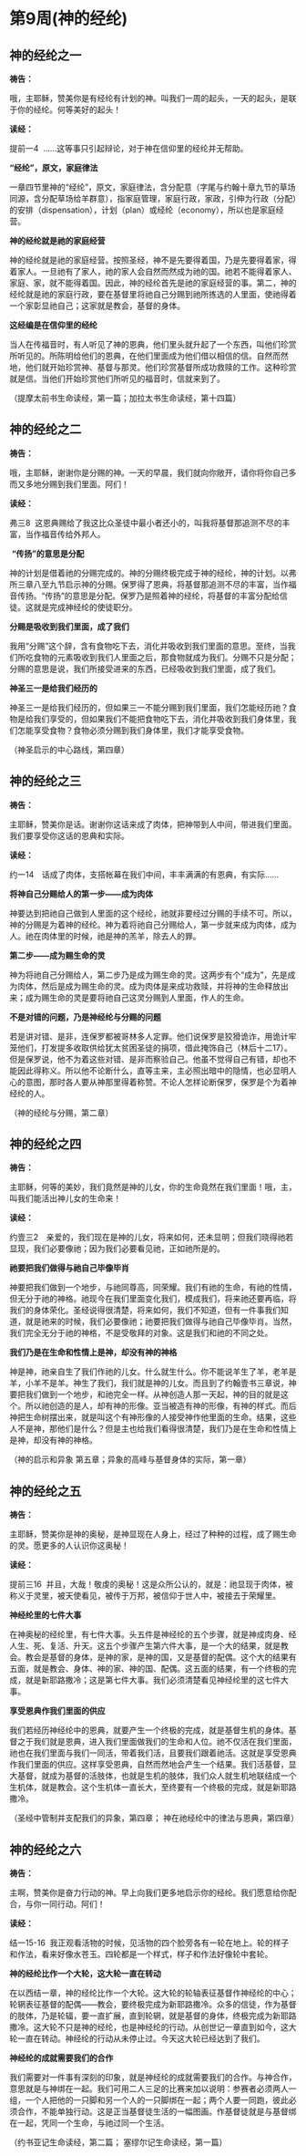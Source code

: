 # 第9周(神的经纶)
## 神的经纶之一
**祷告：**

哦，主耶稣，赞美你是有经纶有计划的神。叫我们一周的起头，一天的起头，是联于你的经纶。何等美好的起头！

**读经：**

提前一4  ……这等事只引起辩论，对于神在信仰里的经纶并无帮助。

**“经纶”，原文，家庭律法**

一章四节里神的“经纶”，原文，家庭律法，含分配意（字尾与约翰十章九节的草场同源，含分配草场给羊群意），指家庭管理，家庭行政，家政，引伸为行政（分配）的安排（dispensation），计划（plan）或经纶（economy），所以也是家庭经营。

**神的经纶就是祂的家庭经营**

神的经纶就是祂的家庭经营。按照圣经，神不是先要得着国，乃是先要得着家，得着家人。一旦祂有了家人，祂的家人会自然而然成为祂的国。祂若不能得着家人、家庭、家，就不能得着国。因此，神的经纶首先是祂的家庭经营的事。第二，神的经纶就是祂的家庭行政，要在基督里将祂自己分赐到祂所拣选的人里面，使祂得着一个家彰显祂自己；这家就是教会，基督的身体。

**这经编是在信仰里的经纶**

当人在传福音时，有人听见了神的恩典，他们里头就升起了一个东西，叫他们珍赏所听见的。所陈明给他们的恩典，在他们里面成为他们借以相信的信。自然而然地，他们就开始珍赏神、基督与那灵。他们珍赏基督所成功救赎的工作。这种珍赏就是信。当他们开始珍赏他们所听见的福音时，信就来到了。

（提摩太前书生命读经，第一篇；加拉太书生命读经，第十四篇）


## 神的经纶之二
**祷告：**

哦，主耶稣，谢谢你是分赐的神。一天的早晨，我们就向你敞开，请你将你自己多而又多地分赐到我们里面。阿们！

**读经：**

弗三8  这恩典赐给了我这比众圣徒中最小者还小的，叫我将基督那追测不尽的丰富，当作福音传给外邦人。

 **“传扬”的意思是分配**

神的计划是借着祂的分赐完成的。神的分赐终极完成于神的经纶，神的计划。以弗所三章八至九节启示神的分赐。保罗得了恩典，将基督那追测不尽的丰富，当作福音传扬。“传扬”的意思是分配。保罗乃是照着神的经纶，将基督的丰富分配给信徒。这就是完成神经纶的使徒职分。

**分赐是吸收到我们里面，成了我们**

我用“分赐”这个辞，含有食物吃下去，消化并吸收到我们里面的意思。至终，当我们所吃食物的元素吸收到我们人里面之后，那食物就成为我们。分赐不只是分配；分赐的意思是说，我们所接受进来的东西，已经吸收到我们里面，成了我们。

**神圣三一是给我们经历的**

神圣三一是给我们经历的，但如果三一不能分赐到我们里面，我们怎能经历祂？食物是给我们享受的，但如果我们不能把食物吃下去，消化并吸收到我们身体里，我们怎能享受食物？食物必须分赐到我们身体里，我们才能享受食物。

（神圣启示的中心路线，第四章）


## 神的经纶之三
**祷告：**

主耶稣，赞美你是话。谢谢你这话来成了肉体，把神带到人中间，带进我们里面。我们要享受你这话的恩典和实际。

**读经：**

约一14　话成了肉体，支搭帐幕在我们中间，丰丰满满的有恩典，有实际……

**将神自己分赐给人的第一步——成为肉体**

神要达到把祂自己做到人里面的这个经纶，祂就非要经过分赐的手续不可。所以，神的分赐是为着神的经纶。神为着将祂自己分赐给人，第一步就来成为肉体，成为人。祂在肉体里的时候，祂是神的羔羊，除去人的罪。

**第二步——成为赐生命的灵**

神为将祂自己分赐给人，第二步乃是成为赐生命的灵。这两步有个“成为”，先是成为肉体，然后是成为赐生命的灵。成为肉体是来成功救赎，并将神的生命释放出来；成为赐生命的灵是要将祂自己这灵分赐到人里面，作人的生命。

**不是对错的问题，乃是神经纶与分赐的问题**

若是讲对错、是非，连保罗都被哥林多人定罪。他们说保罗是狡猾诡诈，用诡计牢笼他们，打发提多收取供给犹太贫困圣徒的捐项，借此掩饰自己（林后十二17）。但是保罗说，他不为着这些对错、是非而察验自己。他虽不觉得自己有错，却也不能因此得称义。所以他不论断什么，直等主来，主必照出暗中的隐情，也必显明人心的意图，那时各人要从神那里得着称赞。不论人怎样论断保罗，保罗是个为着神经纶的人。

（神的经纶与分赐，第二章）


## 神的经纶之四
**祷告：**

主耶稣，何等的美妙，我们竟然是神的儿女，你的生命竟然在我们里面！哦，主，叫我们能活出神儿女的生命来！

**读经：**

约壹三2　亲爱的，我们现在是神的儿女，将来如何，还未显明；但我们晓得祂若显现，我们必要像祂；因为我们必要看见祂，正如祂所是的。

**祂要把我们做得与祂自己毕像毕肖**

神要把我们做到一个地步，与祂同尊高，同荣耀。我们有祂的生命，有祂的性情，但无分于祂的神格。祂现今在我们里面变化我们，模成我们，将来祂还要再临，将我们的身体荣化。圣经说得很清楚，将来如何，我们不知道，但有一件事我们知道，就是祂来的时候，我们必要像祂；祂要把我们做得与祂自己毕像毕肖。当然，我们完全无分于祂的神格，不是受敬拜的对象。这是我们和祂的不同之处。

**我们乃是在生命和性情上是神，却没有神的神格**

神是神，祂亲自生了我们作祂的儿女。什么就生什么。你不能说羊生了羊，老羊是羊，小羊不是羊。神生了我们，我们就是神的儿女。而且到了约翰壹书三章说，神要把我们做到一个地步，和祂完全一样。从神创造人那一天起，神的目的就是这个。所以祂创造的是人，却有神的形像。亚当被造有神的形像，有神的样式。而后神把生命树摆出来，就是叫这个有神形像的人接受神作他里面的生命。结果，这些人不是神，那他们是什么？但是主也给我们看得很清楚，我们乃是在生命和性情上是神，却没有神的神格。

（神的启示和异象 第五章；异象的高峰与基督身体的实际，第一章）


## 神的经纶之五
**祷告：**

主耶稣，赞美你是神的奥秘，是神显现在人身上，经过了种种的过程，成了赐生命的灵。愿更多的人认识你这奥秘！

**读经：**

提前三16  并且，大哉！敬虔的奥秘！这是众所公认的，就是：祂显现于肉体，被称义于灵里，被天使看见，被传于万邦，被信仰于世人中，被接去于荣耀里。

**神经纶里的七件大事**

在神奥秘的经纶里，有七件大事。头五件是神经纶的五个步骤，就是神成肉身、经人生、死、复活、升天。这五个步骤产生第六件大事，是一个大的结果，就是教会。教会是基督的身体，是神的家，是神的国，又是基督的配偶。这个大的结果有五面，就是教会、身体、神的家、神的国、配偶。这五面的结果，有一个终极的完成，就是新耶路撒冷；这是第七件大事。我们必须清楚看见神经纶里的这七件大事。

**享受恩典作我们里面的供应**

我们若经历神经纶中的恩典，就要产生一个终极的完成，就是基督生机的身体。基督之于我们就是恩典，进入我们里面做我们的生命和人位。祂不仅活在我们里面，祂也在我们里面与我们一同活，带着我们活，且要我们跟着祂活。这就是享受恩典作我们里面的供应。这样享受恩典，自然而然地会产生一个结果。我们活基督，显大基督，就成为基督的活肢体，也就是生机的肢体，我们众人就生机地联结成一个生机体，就是教会。这个生机体一直长大，至终要有一个终极的完成，就是新耶路撒冷。

（圣经中管制并支配我们的异象，第四章； 神在祂经纶中的律法与恩典，第四章）


## 神的经纶之六

**祷告：**

主啊，赞美你是奋力行动的神。早上向我们更多地启示你的经纶。我们愿意给你配合，与你一同行动。阿们！

**读经：**

结一15-16  我正观看活物的时候，见活物的四个脸旁各有一轮在地上。轮的样子和作法，看来好像水苍玉。四轮都是一个样式，样子和作法好像轮中套轮。

**神的经纶比作一个大轮，这大轮一直在转动**

在以西结一章，神的经纶比作一个大轮。这大轮的轮轴表征基督作神经纶的中心；轮辋表征基督的配偶——教会，要终极完成为新耶路撒冷。众多的信徒，作为基督的肢体，乃是轮辐，要一直扩展，直到轮辋，就是基督的身体，终极完成为新耶路撒冷。这大轮不只是神的经纶，也是神经纶的行动。从创世记一章直到如今，这大轮一直在转动。神经纶的行动从未停止过。今天这大轮已经达到了我们。

**神经纶的成就需要我们的合作**

我们需要对一件事有深刻的印象，就是神经纶的成就需要我们的合作。与神合作，意思就是与神绑在一起。我们可用二人三足的比赛来加以说明：参赛者必须两人一组，一个人把他的一只脚和另一个人的一只脚绑在一起；两个人要一同跑，彼此必须合作，不能单独行动。这是正当基督徒生活的一幅图画。作基督徒就是与基督绑在一起，凭同一个生命，与祂过同一个生活。

（约书亚记生命读经，第二篇； 塞缪尔记生命读经，第一篇）

